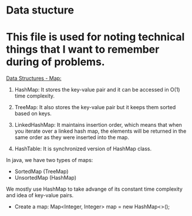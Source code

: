 # Data stucture

<h1>This file is used for noting technical things that I want to remember during of problems.</h1>

<u>Data Structures - Map:</u>

1. HashMap: It stores the key-value pair and it can be accessed in O(1) time complexity.

2. TreeMap: It also stores the key-value pair but it keeps them sorted based on keys.

3. LinkedHashMap: It maintains insertion order, which means that when you iterate over a linked hash map, the elements will be returned in the same order as they were inserted into the map.

4. HashTable: It is synchronized version of HashMap class.

In java, we have two types of maps:

- SortedMap (TreeMap)
- UnsortedMap (HashMap)

We mostly use HashMap to take advange of its constant time complexity and idea of
key-value pairs.

- Create a map:
  Map<Integer, Integer> map = new HashMap<>();
